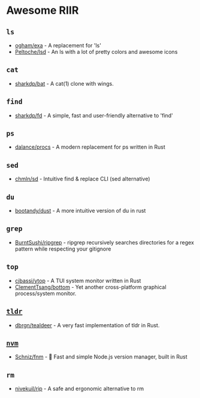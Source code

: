 # Awesome RIIR

## `ls`

* [ogham/exa](https://github.com/ogham/exa) - A replacement for 'ls' 
* [Peltoche/lsd](https://github.com/Peltoche/lsd) - An ls with a lot of pretty colors and awesome icons

## `cat`

* [sharkdp/bat](https://github.com/sharkdp/bat) - A cat(1) clone with wings.

## `find`

* [sharkdp/fd](https://github.com/sharkdp/fd) - A simple, fast and user-friendly alternative to 'find'

## `ps`

* [dalance/procs](https://github.com/dalance/procs) - A modern replacement for ps written in Rust

## `sed`

* [chmln/sd](https://github.com/chmln/sd) - Intuitive find & replace CLI (sed alternative)

## `du`

* [bootandy/dust](https://github.com/bootandy/dust) - A more intuitive version of du in rust

## `grep`

* [BurntSushi/ripgrep](https://github.com/BurntSushi/ripgrep) - ripgrep recursively searches directories for a regex pattern while respecting your gitignore

## `top`

* [cjbassi/ytop](https://github.com/cjbassi/ytop) - A TUI system monitor written in Rust
* [ClementTsang/bottom](https://github.com/ClementTsang/bottom) - Yet another cross-platform graphical process/system monitor.

## [`tldr`](https://github.com/tldr-pages/tldr)

* [dbrgn/tealdeer](https://github.com/dbrgn/tealdeer) - A very fast implementation of tldr in Rust.

## [`nvm`](https://github.com/nvm-sh/nvm)

* [Schniz/fnm](https://github.com/Schniz/fnm) - 🚀 Fast and simple Node.js version manager, built in Rust

## `rm`

* [nivekuil/rip](https://github.com/nivekuil/rip) - A safe and ergonomic alternative to rm

